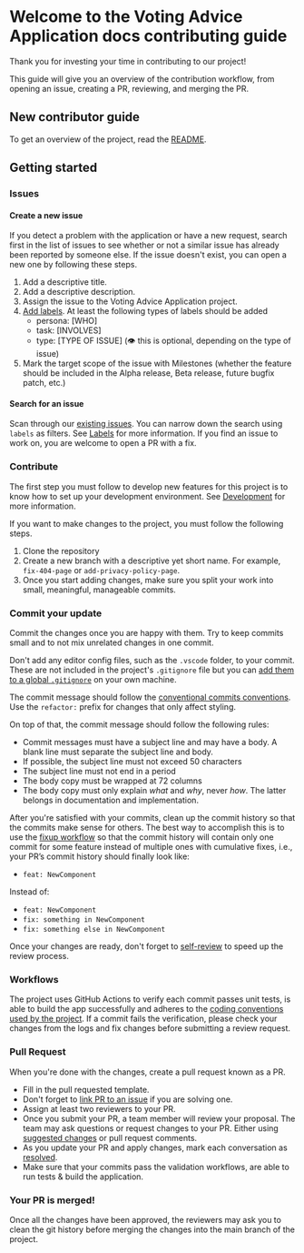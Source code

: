 # Welcome to the Voting Advice Application docs contributing guide <!-- omit in toc -->

Thank you for investing your time in contributing to our project!

This guide will give you an overview of the contribution workflow, from opening an issue, creating a PR, reviewing, and
merging the PR.

## New contributor guide

To get an overview of the project, read the [README](/README.md).

## Getting started

### Issues

#### Create a new issue

If you detect a problem with the application or have a new request, search first in the list of issues to see whether or
not a similar issue has already been reported by someone else. If the issue doesn't exist, you can open a new one by
following these steps.

1. Add a descriptive title.
2. Add a descriptive description.
3. Assign the issue to the Voting Advice Application project.
4. [Add labels](how-to-use-labels.md). At least the following types of labels should be added
   - persona: [WHO]
   - task: [INVOLVES]
   - type: [TYPE OF ISSUE] (👁 this is optional, depending on the type of issue)
5. Mark the target scope of the issue with Milestones (whether the feature should be included in the Alpha release, Beta
   release, future bugfix patch, etc.)

#### Search for an issue

Scan through our [existing issues](https://github.com/OpenVAA/voting-advice-application/issues). You can
narrow down the search using `labels` as filters. See [Labels](how-to-use-labels.md) for more information.
If you find an issue to work on, you are welcome to open a PR with a fix.

### Contribute

The first step you must follow to develop new features for this project is to know how to set up your development
environment. See [Development](../development.md) for more information.

If you want to make changes to the project, you must follow the following steps.

1. Clone the repository
2. Create a new branch with a descriptive yet short name. For example, `fix-404-page` or `add-privacy-policy-page`.
3. Once you start adding changes, make sure you split your work into small, meaningful, manageable commits.

### Commit your update

Commit the changes once you are happy with them. Try to keep commits small and to not mix unrelated changes in one commit.

Don't add any editor config files, such as the `.vscode` folder, to your commit. These are not included in the project's `.gitignore` file but you can [add them to a global `.gitignore`](https://blog.martinhujer.cz/dont-put-idea-vscode-directories-to-projects-gitignore/) on your own machine.

The commit message should follow the [conventional commits conventions](https://www.conventionalcommits.org/en/v1.0.0/). Use the `refactor:` prefix for changes that only affect styling.

On top of that, the commit message should follow the following rules:

- Commit messages must have a subject line and may have a body. A blank line must separate the subject line and body.
- If possible, the subject line must not exceed 50 characters
- The subject line must not end in a period
- The body copy must be wrapped at 72 columns
- The body copy must only explain _what_ and _why_, never _how_. The latter belongs in documentation and implementation.

After you're satisfied with your commits, clean up the commit history so that the commits make sense for others. The best way to accomplish this is to use the [fixup workflow](https://dev.to/koffeinfrei/the-git-fixup-workflow-386d) so that the commit history will contain only one commit for some feature instead of multiple ones with cumulative fixes, i.e., your PR’s commit history should finally look like:

- `feat: NewComponent`

Instead of:

- `feat: NewComponent`
- `fix: something in NewComponent`
- `fix: something else in NewComponent`

Once your changes are ready, don't forget to [self-review](self-review.md) to speed up the review
process.

### Workflows

The project uses GitHub Actions to verify each commit passes unit tests, is able to 
build the app successfully and adheres to the [coding conventions used by the project](style-guides.md).
If a commit fails the verification, please check your changes from the logs and fix changes before
submitting a review request.

### Pull Request

When you're done with the changes, create a pull request known as a PR.

- Fill in the pull requested template.
- Don't forget to [link PR to an issue](https://docs.github.com/en/issues/tracking-your-work-with-issues/linking-a-pull-request-to-an-issue)
  if you are solving one.
- Assign at least two reviewers to your PR.
- Once you submit your PR, a team member will review your proposal. The team may ask questions or request changes to
  your PR. Either using [suggested changes](https://docs.github.com/en/github/collaborating-with-issues-and-pull-requests/incorporating-feedback-in-your-pull-request)
  or pull request comments.
- As you update your PR and apply changes, mark each conversation as [resolved](https://docs.github.com/en/github/collaborating-with-issues-and-pull-requests/commenting-on-a-pull-request#resolving-conversations).
- Make sure that your commits pass the validation workflows, are able to run tests & build the application.

### Your PR is merged!

Once all the changes have been approved, the reviewers may ask you to clean the git history before merging the changes
into the main branch of the project.
